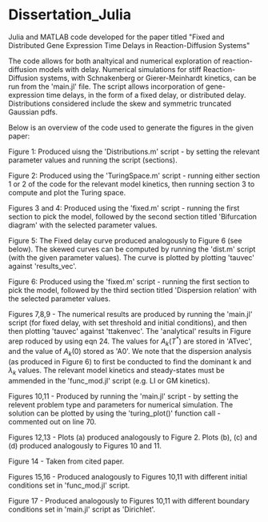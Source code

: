 # Dissertation_Julia
Julia and MATLAB code developed for the paper titled "Fixed and Distributed Gene Expression Time Delays in Reaction-Diffusion Systems"

The code allows for both analtyical and numerical exploration of reaction-diffusion models with delay. Numerical simulations for stiff Reaction-Diffusion systems, with Schnakenberg or Gierer-Meinhardt kinetics, can be run from the 'main.jl' file. The script allows incorporation of gene-expression time delays, in the form of a fixed delay, or distributed delay. Distributions considered include the skew and symmetric truncated 
Gaussian pdfs. 

Below is an overview of the code used to generate the figures in the given paper:

Figure 1: Produced uisng the 'Distributions.m' script - by setting the relevant parameter values and running the script
          (sections).

Figure 2: Produced using the 'TuringSpace.m' script - running either section 1 or 2 of the code for the relevant model
          kinetics, then running section 3 to  compute and plot the Turing space.
          
Figures 3 and 4: Produced using the 'fixed.m' script - running the first section to pick the model, followed by the second
                 section titled 'Bifurcation  diagram' with the selected parameter values. 
                 
Figure 5: The Fixed delay curve produced analogously to Figure 6 (see below). The skewed curves can be computed by running the
          'dist.m' script (with the given parameter values). The curve is plotted by plotting 'tauvec' against 'results_vec'.

Figure 6: Produced using the 'fixed.m' script - running the first section to pick the model, followed by the third section
          titled 'Dispersion relation' with the selected parameter values.
          
Figures 7,8,9 - The numerical results are produced by running the 'main.jl' script (for fixed delay, with set threshold and
                initial conditions), and then then plotting 'tauvec' against 'ttakenvec'. The 'analytical' results in Figure
                arep roduced by using eqn 24. The values for $A_k(T^*)$ are stored in 'ATvec', and the value of $A_k$(0) stored
                as 'A0'. We note that the dispersion analysis (as produced in Figure 6) to first be conducted to find the dominant
                k and $\lambda_k$ values. The relevant model kinetics and steady-states must be ammended in the  'func_mod.jl'
                script (e.g. LI or GM kinetics).
                
Figures 10,11 - Produced by running the 'main.jl' script - by setting the relevent problem type and parameters for numerical
                simulation. The solution can be plotted by using the 'turing_plot()' function call - commented out on line 70. 

Figures 12,13 - Plots (a) produced analogously to Figure 2. Plots (b), (c) and (d) produced analogously to Figures 10 and 11.

Figure 14 - Taken from cited paper.

Figures 15,16 - Produced analogously to Figures 10,11 with different initial conditions set in 'func_mod.jl' script.

Figure 17 - Produced analogously to Figures 10,11 with different boundary conditions set in 'main.jl' script as 'Dirichlet'. 
              
          
